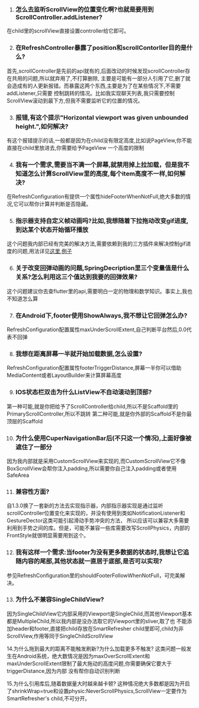 1. <h3>怎么去监听ScrollView的位置变化啊?也就是要用到ScrollController.addListener?</h3>
在child里的scrollView直接设置controller给它即可。

2. <h3>在RefreshController暴露了position和scrollContorller目的是什么?</h3>
首先,scrollController是先前的api就有的,后面改动的时候发现scrollController存在共用的问题,所以就弃用了,不打算删除,
主要是可能有一部分人引用了它,删了就会造成有的人更新报错。而暴露这两个东西,主要是为了在某些情况下,不需要addListener,只需要
控制跳转的情况。比如我实现聊天列表,我只需要控制ScrollView滚动到最下方,但我不需要监听它的位置的情况。

3. <h3>报错,有这个提示"Horizontal viewport was given unbounded height.",如何解决?</h3>
有这个报错提示的话,一般都是因为在child没有限定高度,比如说PageView,你不能直接在child里放进去,你需要给予PageView
一个高度的限制

4. <h3>我有一个需求,需要当不满一个屏幕,就禁用掉上拉加载，但是我不知道怎么计算ScrollView里的高度,每个item高度不一样,如何解决?</h3>
在RefreshConfiguration有提供一个属性hideFooterWhenNotFull,绝大多数的情况,它可以帮你计算并判断是否隐藏。

5. <h3>指示器支持自定义帧动画吗?比如,我想随着下拉拖动改变gif进度,到达某个状态开始循环播放</h3>
这个问题我内部已经有完美的解决方法,需要依赖到我的三方插件来解决控制gif进度的问题,用法详见[这里](https://github.com/cube1in/flutter_gifimage),[例子](example/lib/ui/example/customindicator/gif_indicator_example1.dart)


6. <h3>关于改变回弹动画的问题,SpringDecription里三个变量值是什么关系?怎么利用这三个值达到我要的回弹效果?</h3>
这个问题建议你去查flutter里的api,需要明白一定的物理和数学知识。事实上,我也不知道怎么算

7. <h3>在Android下,footer使用ShowAlways,我不想让它回弹怎么办?</h3>
RefreshConfiguration配置属性maxUnderScrollExtent,自己判断平台然后,0.0代表不回弹

8. <h3>我想在距离屏幕一半就开始加载数据,怎么设置?</h3>
RefreshConfiguration配置属性footerTriggerDistance,屏幕一半你可以借助MediaContent或者LayoutBuilder来计算屏幕高度

9. <h3>IOS状态栏双击为什么ListView不自动滚动到顶部?</h3>
第一种可能,就是你把给予了ScrollController给child,所以不是Scaffold里的PrimaryScrollController,所以不跳转
第二种可能,就是你外部的Scaffold不是你最顶层的Scaffold

10. <h3>为什么使用CuperNavigationBar后(不只这一个情况),上面好像被遮住了一部分</h3>
因为我内部就是采用CustomScrollView来实现的,而CustomScrollView它不像BoxScrollView会帮你注入padding,所以需要你自己注入padding或者使用SafeArea

11. <h3>兼容性方面?</h3>
自1.3.0换了一套新的方法去实现指示器，内部指示器实现是通过监听scrollController位置变化来实现的，并没有使用到类如NotificationListener和GestureDector这类可能引起滑动手势冲突的方法，
所以应该可以兼容大多需要利用到手势之间的库。但是，可能不兼容一些库需要改写ScrollPhysics，内部的FrontStyle就很明显需要用到这个。

12. <h3>我有这样一个需求:当footer为没有更多数据的状态时,我想让它追随内容的尾部,其他状态就一直居于底部,是否可以实现?</h3>
参见RefreshConfiguration里的shouldFooterFollowWhenNotFull，可完美解决。

13. <h3>为什么不兼容SingleChildView?</h3>
因为SingleChildView它内部采用的Viewport是SingleChild,而其他Viewport基本都是MultipleChild,所以我内部是没办法取它的Viewport里的sliver,取了也
不能添加header和footer,直接把child存放在SmartRefresher child里即可,child为非ScrollView,作用等同于SingleChildScrollView

14.为什么拖到最大的距离不能触发刷新?为什么加载更多不触发?
这类问题一般发生在Android系统，绝大数情况是因为maxOverScrollExtent和maxUnderScrollExtent限制了最大拖动的高度问题,你需要确保它要大于triggerDistance,因为内部
没有帮你自动识别判断

15.为什么引用库后,随着数据量大时越来越卡顿?
这种情况绝大多数都是因为开启了shrinkWrap=true和设置physic:NeverScrollPhysics,ScrollView一定要作为SmartRefresher's child,不可分开。

